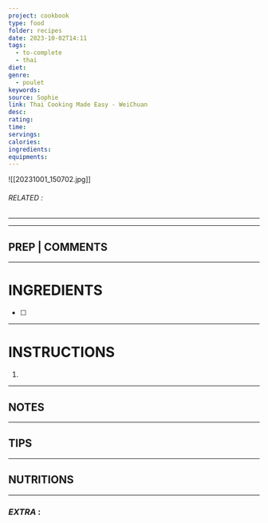 ```yaml
---
project: cookbook
type: food
folder: recipes
date: 2023-10-02T14:11
tags:
  - to-complete
  - thai
diet: 
genre:
  - poulet
keywords: 
source: Sophie
link: Thai Cooking Made Easy - WeiChuan
desc: 
rating: 
time: 
servings: 
calories: 
ingredients: 
equipments:
---
```

![[20231001_150702.jpg]]

###### *RELATED* : 
---


---
## PREP | COMMENTS



---
# INGREDIENTS

- [ ] 

---
# INSTRUCTIONS

1. 

---
## NOTES



---
## TIPS



---
## NUTRITIONS



---
### *EXTRA* :



